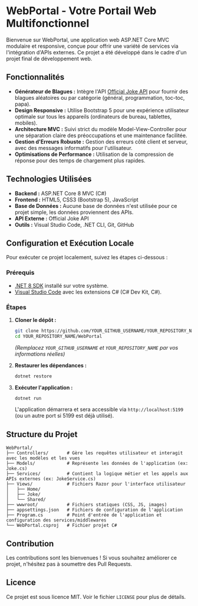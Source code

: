 # WebPortal - Votre Portail Web Multifonctionnel

Bienvenue sur WebPortal, une application web ASP.NET Core MVC modulaire et responsive, conçue pour offrir une variété de services via l'intégration d'APIs externes. Ce projet a été développé dans le cadre d'un projet final de développement web.

## Fonctionnalités

- **Générateur de Blagues :** Intègre l'API [Official Joke API](https://official-joke-api.appspot.com/) pour fournir des blagues aléatoires ou par catégorie (général, programmation, toc-toc, papa).
- **Design Responsive :** Utilise Bootstrap 5 pour une expérience utilisateur optimale sur tous les appareils (ordinateurs de bureau, tablettes, mobiles).
- **Architecture MVC :** Suivi strict du modèle Model-View-Controller pour une séparation claire des préoccupations et une maintenance facilitée.
- **Gestion d'Erreurs Robuste :** Gestion des erreurs côté client et serveur, avec des messages informatifs pour l'utilisateur.
- **Optimisations de Performance :** Utilisation de la compression de réponse pour des temps de chargement plus rapides.

## Technologies Utilisées

- **Backend :** ASP.NET Core 8 MVC (C#)
- **Frontend :** HTML5, CSS3 (Bootstrap 5), JavaScript
- **Base de Données :** Aucune base de données n'est utilisée pour ce projet simple, les données proviennent des APIs.
- **API Externe :** Official Joke API
- **Outils :** Visual Studio Code, .NET CLI, Git, GitHub

## Configuration et Exécution Locale

Pour exécuter ce projet localement, suivez les étapes ci-dessous :

### Prérequis

- [.NET 8 SDK](https://dotnet.microsoft.com/download/dotnet/8.0) installé sur votre système.
- [Visual Studio Code](https://code.visualstudio.com/) avec les extensions C# (C# Dev Kit, C#).

### Étapes

1.  **Cloner le dépôt :**

    ```bash
    git clone https://github.com/YOUR_GITHUB_USERNAME/YOUR_REPOSITORY_NAME.git
    cd YOUR_REPOSITORY_NAME/WebPortal
    ```

    _(Remplacez `YOUR_GITHUB_USERNAME` et `YOUR_REPOSITORY_NAME` par vos informations réelles)_

2.  **Restaurer les dépendances :**

    ```bash
    dotnet restore
    ```

3.  **Exécuter l'application :**

    ```bash
    dotnet run
    ```

    L'application démarrera et sera accessible via `http://localhost:5199` (ou un autre port si 5199 est déjà utilisé).

## Structure du Projet

```
WebPortal/
├── Controllers/       # Gère les requêtes utilisateur et interagit avec les modèles et les vues
├── Models/            # Représente les données de l'application (ex: Joke.cs)
├── Services/          # Contient la logique métier et les appels aux APIs externes (ex: JokeService.cs)
├── Views/             # Fichiers Razor pour l'interface utilisateur
│   ├── Home/
│   ├── Joke/
│   └── Shared/
├── wwwroot/           # Fichiers statiques (CSS, JS, images)
├── appsettings.json   # Fichiers de configuration de l'application
├── Program.cs         # Point d'entrée de l'application et configuration des services/middlewares
└── WebPortal.csproj   # Fichier projet C#
```

## Contribution

Les contributions sont les bienvenues ! Si vous souhaitez améliorer ce projet, n'hésitez pas à soumettre des Pull Requests.

## Licence

Ce projet est sous licence MIT. Voir le fichier `LICENSE` pour plus de détails.
